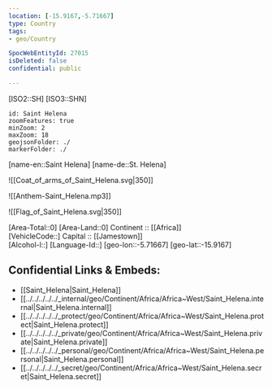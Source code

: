 ```yaml
---
location: [-15.9167,-5.71667] 
type: Country
tags:
- geo/Country

SpocWebEntityId: 27015
isDeleted: false
confidential: public

---
```

[ISO2::SH] 
[ISO3::SHN] 
```leaflet
id: Saint Helena
zoomFeatures: true 
minZoom: 2 
maxZoom: 18
geojsonFolder: ./
markerFolder: ./
```

[name-en::Saint Helena] 
[name-de::St. Helena] 

![[Coat_of_arms_of_Saint_Helena.svg|350]] 

![[Anthem-Saint_Helena.mp3]] 

![[Flag_of_Saint_Helena.svg|350]] 


[Area-Total::0] 
[Area-Land::0] 
Continent :: [[Africa]]  
[VehicleCode::] 
Capital :: [[Jamestown]]  
[Alcohol-l::] 
[Language-Id::] 
[geo-lon::-5.71667] 
[geo-lat::-15.9167] 



## Confidential Links & Embeds: 
- [[Saint_Helena|Saint_Helena]] 
- [[../../../../../_internal/geo/Continent/Africa/Africa~West/Saint_Helena.internal|Saint_Helena.internal]] 
- [[../../../../../_protect/geo/Continent/Africa/Africa~West/Saint_Helena.protect|Saint_Helena.protect]] 
- [[../../../../../_private/geo/Continent/Africa/Africa~West/Saint_Helena.private|Saint_Helena.private]] 
- [[../../../../../_personal/geo/Continent/Africa/Africa~West/Saint_Helena.personal|Saint_Helena.personal]] 
- [[../../../../../_secret/geo/Continent/Africa/Africa~West/Saint_Helena.secret|Saint_Helena.secret]] 
